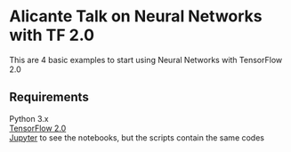 # Alicante Talk on Neural Networks with TF 2.0

This are 4 basic examples to start using Neural Networks with TensorFlow 2.0

## Requirements
Python 3.x  
[TensorFlow 2.0](https://www.tensorflow.org/versions/r2.0/api_docs/python/tf)  
[Jupyter](https://jupyter.org/install) to see the notebooks, but the scripts contain the same codes

